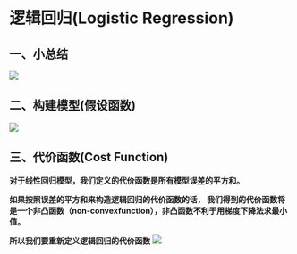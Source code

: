 # 逻辑回归(Logistic Regression)
## 一、小总结
![](https://github.com/daacheng/pythonForMachineLearning/blob/master/pic/ML3STEP.png?raw=true)
## 二、构建模型(假设函数)
![](https://github.com/daacheng/pythonForMachineLearning/blob/master/pic/logisticfunc.png?raw=true)
## 三、代价函数(Cost Function)
**对于线性回归模型，我们定义的代价函数是所有模型误差的平方和。**

**如果按照误差的平方和来构造逻辑回归的代价函数的话， 我们得到的代价函数将是一个非凸函数（non-convexfunction），非凸函数不利于用梯度下降法求最小值。**

**所以我们要重新定义逻辑回归的代价函数**
![](https://github.com/daacheng/pythonForMachineLearning/blob/master/pic/costlogis.png?raw=true)
